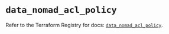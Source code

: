 # `data_nomad_acl_policy`

Refer to the Terraform Registry for docs: [`data_nomad_acl_policy`](https://registry.terraform.io/providers/hashicorp/nomad/2.1.0/docs/data-sources/acl_policy).

